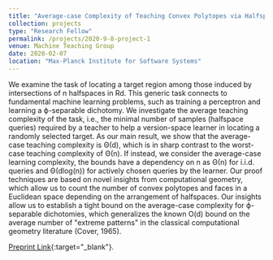```yaml
---
title: "Average-case Complexity of Teaching Convex Polytopes via Halfspace Queries"
collection: projects
type: "Research Fellow"
permalink: /projects/2020-9-8-project-1
venue: Machine Teaching Group
date: 2020-02-07
location: "Max-Planck Institute for Software Systems"
---
```


We examine the task of locating a target region among those induced by intersections of n halfspaces in Rd. This generic task connects to fundamental machine learning problems, such as training a perceptron and learning a ϕ-separable dichotomy. We investigate the average teaching complexity of the task, i.e., the minimal number of samples (halfspace queries) required by a teacher to help a version-space learner in locating a randomly selected target. As our main result, we show that the average-case teaching complexity is Θ(d), which is in sharp contrast to the worst-case teaching complexity of Θ(n). If instead, we consider the average-case learning complexity, the bounds have a dependency on n as Θ(n) for i.i.d. queries and Θ(dlog(n)) for actively chosen queries by the learner. Our proof techniques are based on novel insights from computational geometry, which allow us to count the number of convex polytopes and faces in a Euclidean space depending on the arrangement of halfspaces. Our insights allow us to establish a tight bound on the average-case complexity for ϕ-separable dichotomies, which generalizes the known O(d) bound on the average number of "extreme patterns" in the classical computational geometry literature (Cover, 1965).

[Preprint Link](https://arxiv.org/abs/2006.14677){:target="_blank"}.
